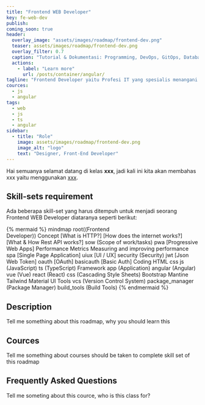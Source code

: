 ```yaml
---
title: "Frontend WEB Developer"
key: fe-web-dev
publish: 
coming_soon: true
header:
  overlay_image: "assets/images/roadmap/frontend-dev.png"
  teaser: assets/images/roadmap/frontend-dev.png
  overlay_filter: 0.7
  caption: "Tutorial & Dokumentasi: Programming, DevOps, GitOps, Database, & Servers"
  actions:
    - label: "Learn more"
      url: /posts/container/angular/
tagline: "Frontend Developer yaitu Profesi IT yang spesialis menangani graphical user interface dari suatu website dengan menggunakan HTML, Javascript dan CSS berserta frameworknya"
cources:
  - js
  - angular
tags:
  - web
  - js
  - ts
  - angular
sidebar:
  - title: "Role"
    image: assets/images/roadmap/frontend-dev.png
    image_alt: "logo"
    text: "Designer, Front-End Developer"
---
```


Hai semuanya selamat datang di kelas **xxx**, jadi kali ini kita akan membahas xxx yaitu menggunakan [xxx](link). 

<!--more-->

## Skill-sets requirement

Ada beberapa skill-set yang harus ditempuh untuk menjadi seorang Frontend WEB Developer diataranya seperti berikut:

{% mermaid %}
mindmap
  root((Frontend <br>Developer))
    Concept
      [What is HTTP?]
      [How does the internet works?]
      [What & How Rest API works?]
    sow (Scope of work/tasks)
      pwa [Progressive Web Apps]
        Performance Metrics
        Measuring and improving performance
      spa [Single Page Application]
      uiux [UI / UX]
      security (Security)
        jwt [Json Web Token]
        oauth [OAuth]
        basicauth [Basic Auth]
    Coding
      HTML
      css
      js (JavaScript)
      ts (TypeScript)
    Framework
      app (Application)
        angular (Angular)
        vue (Vue)
        react (React)
      css (Cascading Style Sheets)
        Bootstrap
        Mantine
        Tailwind
        Material UI
    Tools
      vcs (Version Control System)
      package_manager (Package Manager)
      build_tools (Build Tools)
{% endmermaid %}

## Description

Tell me something about this roadmap, why you should learn this

## Cources

Tell me something about courses should be taken to complete skill set of this roadmap

## Frequently Asked Questions

Tell me someting about this cource, who is this class for?